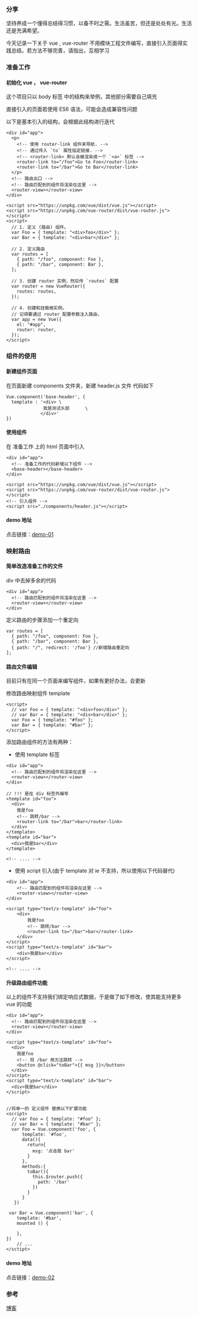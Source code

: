 ### 分享

坚持养成一个懂得总结得习惯，以备不时之需。生活虽苦，但还是处处有光。生活还是充满希望。

今天记录一下关于 vue , vue-router 不用模块工程文件编写，直接引入页面得实践总结。若方法不够完善，请指出，互相学习

### 准备工作

#### 初始化 vue ， vue-router

这个项目只以  body 标签 中的结构来举例，其他部分需要自己填充

直接引入的页面若使用 ES6 语法，可能会造成兼容性问题

以下是基本引入的结构，会根据此结构进行迭代

```
<div id="app">
  <p>
    <!-- 使用 router-link 组件来导航. -->
    <!-- 通过传入 `to` 属性指定链接. -->
    <!-- <router-link> 默认会被渲染成一个 `<a>` 标签 -->
    <router-link to="/foo">Go to Foo</router-link>
    <router-link to="/bar">Go to Bar</router-link>
  </p>
  <!-- 路由出口 -->
  <!-- 路由匹配到的组件将渲染在这里 -->
  <router-view></router-view>
</div>

<script src="https://unpkg.com/vue/dist/vue.js"></script>
<script src="https://unpkg.com/vue-router/dist/vue-router.js"></script>
<script>
  // 1. 定义 (路由) 组件。
  var Foo = { template: "<div>foo</div>" };
  var Bar = { template: "<div>bar</div>" };

  // 2. 定义路由
  var routes = [
    { path: "/foo", component: Foo },
    { path: "/bar", component: Bar },
  ];

  // 3. 创建 router 实例，然后传 `routes` 配置
  var router = new VueRouter({
    routes: routes,
  });

  // 4. 创建和挂载根实例。
  // 记得要通过 router 配置参数注入路由，
  var app = new Vue({
    el: "#app",
    router: router,
  });
</script>
```

### 组件的使用

#### 新建组件页面

在页面新建 components 文件夹，新建 header.js 文件 代码如下

```
Vue.component('base-header', {
  template : '<div> \
              我是测试头部      \
             </div>'
})
```

#### 使用组件

在 准备工作 上的 html 页面中引入

```
<div id="app">
  <!-- 准备工作的代码新增以下组件 -->
  <base-header></base-header>
</div>

<script src="https://unpkg.com/vue/dist/vue.js"></script>
<script src="https://unpkg.com/vue-router/dist/vue-router.js"></script>
<!-- 引入组件 -->
<script src="./components/header.js"></script>
```

#### demo 地址

点击链接：[demo-01](https://github.com/Allshadow/vue-no-webpack/tree/master/demo-01)

### 映射路由

#### 简单改造准备工作的文件

div 中去掉多余的代码

```
<div id="app">
  <!-- 路由匹配到的组件将渲染在这里 -->
  <router-view></router-view>
</div>
```

定义路由的步骤添加一个重定向

```
var routes = [
  { path: "/foo", component: Foo },
  { path: "/bar", component: Bar },
  { path: "/", redirect: '/foo'} //新增路由重定向
];
```

#### 路由文件编辑

目前只有在同一个页面来编写组件，如果有更好办法，会更新

修改路由映射组件 template

```
<script>
  // var Foo = { template: "<div>foo</div>" };
  // var Bar = { template: "<div>bar</div>" };
  var Foo = { template: "#foo" };
  var Bar = { template: "#bar" };
</script>
```

添加路由组件的方法有两种：

- 使用 template 标签

```
<div id="app">
  <!-- 路由匹配到的组件将渲染在这里 -->
  <router-view></router-view>
</div>

// !!! 是在 div 标签外编写
<template id="foo">
  <div>
	我是foo
	<!-- 跳转/bar -->
	<router-link to="/bar">bar</router-link>
  </div>
</template>
<template id="bar">
  <div>我是bar</div>
</template>

<!-- .... -->
```

- 使用 script 引入(由于 template 对 ie 不支持，所以使用以下代码替代)

```
<div id="app">
    <!-- 路由匹配到的组件将渲染在这里 -->
    <router-view></router-view>
</div>

<script type="text/x-template" id="foo">
	<div>
		我是foo
		<!-- 跳转/bar -->
		<router-link to="/bar">bar</router-link>
	</div>
</script>
<script type="text/x-template" id="bar">
	<div>我是bar</div>
</script>

<!-- .... -->
```

#### 升级路由组件功能

以上的组件不支持我们绑定响应式数据，于是做了如下修改，使其能支持更多 vue 的功能

```
<div id="app">
  <!-- 路由匹配到的组件将渲染在这里 -->
  <router-view></router-view>
</div>

<script type="text/x-template" id="foo">
  <div>
	我是foo
	<!-- 将 /bar 用方法跳转 -->
	<button @click="toBar">{{ msg }}</button>
  </div>
</script>
<script type="text/x-template" id="bar">
  <div>我是bar</div>
</script>


//将单一的 定义组件 替换以下扩展功能
<script>
  // var Foo = { template: "#foo" };
  // var Bar = { template: "#bar" };
  var Foo = Vue.component('foo', {
      template: '#foo',
      data(){
        return{
          msg: '点击我 bar'
        }
      },
      methods:{
        toBar(){
          this.$router.push({
            path: '/bar'
          })
        }
      }
   })

 var Bar = Vue.component('bar', {
    template: '#bar',
    mounted () {

    },
})
    // ...
</sctipt>
```

#### demo 地址

点击链接：[demo-02](https://github.com/Allshadow/vue-no-webpack/tree/master/demo-02)

### 参考

[博客](https://blog.csdn.net/qq_36660558/article/details/80991304 )

